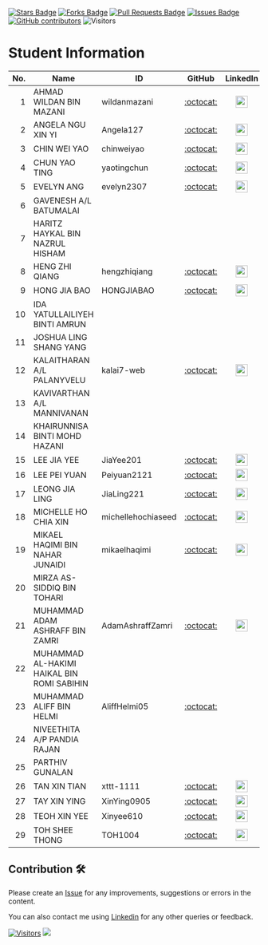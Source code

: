 
<a href="https://github.com/drshahizan/database/stargazers"><img src="https://img.shields.io/github/stars/drshahizan/database" alt="Stars Badge"/></a>
<a href="https://github.com/drshahizan/database/network/members"><img src="https://img.shields.io/github/forks/drshahizan/database" alt="Forks Badge"/></a>
<a href="https://github.com/drshahizan/database/pulls"><img src="https://img.shields.io/github/issues-pr/drshahizan/database" alt="Pull Requests Badge"/></a>
<a href="https://github.com/drshahizan/database/issues"><img src="https://img.shields.io/github/issues/drshahizan/database" alt="Issues Badge"/></a>
<a href="https://github.com/drshahizan/database/graphs/contributors"><img alt="GitHub contributors" src="https://img.shields.io/github/contributors/drshahizan/database?color=2b9348"></a>
![Visitors](https://api.visitorbadge.io/api/visitors?path=https%3A%2F%2Fgithub.com%2Fdrshahizan%2Fdatabase&labelColor=%23d9e3f0&countColor=%23697689&style=flat)

# Student Information

| No. | Name                                       | ID | GitHub | LinkedIn | Portfolio |
| --: | ------------------------------------------ | -- | :----: | :------: | :-------: |
|   1 | AHMAD WILDAN BIN MAZANI                    |  wildanmazani  | [:octocat:](https://github.com/wildanmazani)       |  <a href="https://www.linkedin.com/in/wildanmazani/" ><img src="https://github.com/drshahizan/database/blob/0cb41bbdeddba722006bd2f27c68accc19311571/images/linkedin.png" width="24px" height="24px" ></a>         | <a href="https://wildanmazani.github/"><img src="https://github.com/drshahizan/database/blob/210331a2e0da5be42b480a3aeee0cda2026122aa/images/portfolio.png" width="24px" height="24px"></a>          |
|   2 | ANGELA NGU XIN YI                          |  Angela127  | [:octocat:](https://github.com/Angela127) | <a href="https://www.linkedin.com/in/angelangu127/" ><img src="https://github.com/drshahizan/database/blob/0cb41bbdeddba722006bd2f27c68accc19311571/images/linkedin.png" width="24px" height="24px" ></a>  |     <a href="https://angela127.github.io/"><img src="https://github.com/drshahizan/database/blob/210331a2e0da5be42b480a3aeee0cda2026122aa/images/portfolio.png" width="24px" height="24px"></a>      |
|   3 | CHIN WEI YAO                               |  chinweiyao  |   [:octocat:](https://github.com/chinweiyao)     |    <a href="https://www.linkedin.com/in/wei-yao-chin-8aa37b389/" ><img src="https://github.com/drshahizan/database/blob/0cb41bbdeddba722006bd2f27c68accc19311571/images/linkedin.png" width="24px" height="24px" ></a>      |  <a href="https://github.com/chinweiyao"><img src="https://github.com/drshahizan/database/blob/210331a2e0da5be42b480a3aeee0cda2026122aa/images/portfolio.png" width="24px" height="24px"></a>    
|   4 | CHUN YAO TING                              | yaotingchun   | [:octocat:](https://github.com/yaotingchun) | <a href="https://www.linkedin.com/in/yao-ting-chun-793405347/" ><img src="https://github.com/drshahizan/database/blob/0cb41bbdeddba722006bd2f27c68accc19311571/images/linkedin.png" width="24px" height="24px" ></a> | <a href="https://github.com/yaotingchun"><img src="https://github.com/drshahizan/database/blob/210331a2e0da5be42b480a3aeee0cda2026122aa/images/portfolio.png" width="24px" height="24px"></a> |
|   5 | EVELYN ANG                                 | evelyn2307  | [:octocat:](https://github.com/evelyn2307) | <a href="https://www.linkedin.com/in/evelyn-ang-749569266/" ><img src="https://github.com/drshahizan/database/blob/0cb41bbdeddba722006bd2f27c68accc19311571/images/linkedin.png" width="24px" height="24px" ></a> | <a href="https://github.com/evelyn2307/evelyn2307/blob/e84300ae34bdba947d540e35999c20ba1f0922b0/README.md"><img src="https://github.com/drshahizan/database/blob/210331a2e0da5be42b480a3aeee0cda2026122aa/images/portfolio.png" width="24px" height="24px"></a> |
|   6 | GAVENESH A/L BATUMALAI                     |    |        |          |           |
|   7 | HARITZ HAYKAL BIN NAZRUL HISHAM            |    |        |          |           |
|   8 | HENG ZHI QIANG                             | hengzhiqiang | [:octocat:](https://github.com/hengzhiqiang) | <a href="https://www.linkedin.com/in/hengzhiqiang/"><img src="https://github.com/drshahizan/database/blob/0cb41bbdeddba722006bd2f27c68accc19311571/images/linkedin.png" width="24px" height="24px"></a> | <a href="https://github.com/hengzhiqiang"><img src="https://github.com/drshahizan/database/blob/210331a2e0da5be42b480a3aeee0cda2026122aa/images/portfolio.png" width="24px" height="24px"></a> |
|   9 | HONG JIA BAO                               |  HONGJIABAO  |   [:octocat:](https://github.com/HONGJIABAO)     |    <a href="https://www.linkedin.com/in/hong-jia-bao-a83959334/" ><img src="https://github.com/drshahizan/database/blob/0cb41bbdeddba722006bd2f27c68accc19311571/images/linkedin.png" width="24px" height="24px" ></a>      |     <a href="https://hongjiabao.github.io/JIABAO.github.io/"><img src="https://github.com/drshahizan/database/blob/210331a2e0da5be42b480a3aeee0cda2026122aa/images/portfolio.png" width="24px" height="24px"></a>      |
|  10 | IDA YATULLAILIYEH BINTI AMRUN              |    |        |          |           |
|  11 | JOSHUA LING SHANG YANG                     |    |        |          |           |
|  12 | KALAITHARAN A/L PALANYVELU                 |kalai7-web    | [:octocat:](https://github.com/kalai7-web) | <a href="https://www.linkedin.com/in/kalai-tharan/" ><img src="https://github.com/drshahizan/database/blob/0cb41bbdeddba722006bd2f27c68accc19311571/images/linkedin.png" width="24px" height="24px" ></a> | <a href="https://kalai7-web.github.io/kalai.github.io/"><img src="https://github.com/drshahizan/database/blob/210331a2e0da5be42b480a3aeee0cda2026122aa/images/portfolio.png" width="24px" height="24px"></a> |
|  13 | KAVIVARTHAN A/L MANNIVANAN                 |    |        |          |           |
|  14 | KHAIRUNNISA BINTI MOHD HAZANI              |    |        |          |           |
|  15 | LEE JIA YEE                                | JiaYee201  | [:octocat:](https://github.com/JiaYee201)       |   <a href="https://www.linkedin.com/in/lee-jia-yee-19859b33a/" ><img src="https://github.com/drshahizan/database/blob/0cb41bbdeddba722006bd2f27c68accc19311571/images/linkedin.png" width="24px" height="24px" ></a>        |  <a href="https://jiayee201.github.io/"><img src="https://github.com/drshahizan/database/blob/210331a2e0da5be42b480a3aeee0cda2026122aa/images/portfolio.png" width="24px" height="24px"></a>           |
|  16 | LEE PEI YUAN                                |  Peiyuan2121  |   [:octocat:](https://github.com/Peiyuan2121) |<a href="https://www.linkedin.com/in/lee-pei-yuan-596153326?/"><img src="https://github.com/drshahizan/database/blob/0cb41bbdeddba722006bd2f27c68accc19311571/images/linkedin.png" width="24px" height="24px" ></a>     |  <a href="https://github.com/Peiyuan2121/Peiyuann/blob/main/README.md"><img src="https://github.com/drshahizan/database/blob/210331a2e0da5be42b480a3aeee0cda2026122aa/images/portfolio.png" width="24px" height="24px"></a>          |
|  17 | LEONG JIA LING                             |JiaLing221|[:octocat:](https://github.com/JiaLing221)|<a href="https://www.linkedin.com/in/jia-ling-leong-536aa2340/" ><img src="https://github.com/drshahizan/database/blob/0cb41bbdeddba722006bd2f27c68accc19311571/images/linkedin.png" width="24px" height="24px" ></a>| <a href="https://JiaLing221.github.io/"><img src="https://github.com/drshahizan/database/blob/210331a2e0da5be42b480a3aeee0cda2026122aa/images/portfolio.png" width="24px" height="24px"></a>
|  18 | MICHELLE HO CHIA XIN                       |michellehochiaseed    |[:octocat:](https://github.com/michellehochiaseed/michellehochiaseed)        |<a href="https://www.linkedin.com/in/michelle-ho-044539345/" ><img src="https://github.com/drshahizan/database/blob/0cb41bbdeddba722006bd2f27c68accc19311571/images/linkedin.png" width="24px" height="24px" ></a>          |<a href="https://michellehochiaseed.github.io/MICHELLE-EPORTFOLIO/"><img src="https://github.com/drshahizan/database/blob/210331a2e0da5be42b480a3aeee0cda2026122aa/images/portfolio.png" width="24px" height="24px"></a>           |
|  19 | MIKAEL HAQIMI BIN NAHAR JUNAIDI            | mikaelhaqimi | [:octocat:](https://github.com/mikaelhaqimi) | <a href="https://www.linkedin.com/in/mikael-haqimi-560881340" ><img src="https://github.com/drshahizan/database/blob/0cb41bbdeddba722006bd2f27c68accc19311571/images/linkedin.png" width="24px" height="24px" ></a> | <a href="https://mikaelhaqimi.github.io/"><img src="https://github.com/drshahizan/database/blob/210331a2e0da5be42b480a3aeee0cda2026122aa/images/portfolio.png" width="24px" height="24px"></a> |
|  20 | MIRZA AS-SIDDIQ BIN TOHARI                 |    |        |          |           |
|  21 | MUHAMMAD ADAM ASHRAFF BIN ZAMRI            | AdamAshraffZamri | [:octocat:](https://github.com/AdamAshraffZamri) | <a href="https://www.linkedin.com/in/adam-ashraff" ><img src="https://github.com/drshahizan/database/blob/0cb41bbdeddba722006bd2f27c68accc19311571/images/linkedin.png" width="24px" height="24px" ></a> | <a href="https://adamashraffzamri.github.io/portfolio/"><img src="https://github.com/drshahizan/database/blob/210331a2e0da5be42b480a3aeee0cda2026122aa/images/portfolio.png" width="24px" height="24px"></a> |
|  22 | MUHAMMAD AL-HAKIMI HAIKAL BIN ROMI SABIHIN |    |        |          |           |
|  23 | MUHAMMAD ALIFF BIN HELMI                   |  AliffHelmi05   |  [:octocat:](https://github.com/AliffHelmi05)  |          |           |
|  24 | NIVEETHITA A/P PANDIA RAJAN                |    |        |          |           |
|  25 | PARTHIV GUNALAN                            |    |        |          |           |
|  26 | TAN XIN TIAN                               | xttt-1111 |  [:octocat:](https://github.com/xttt-1111)  |  <a href="https://www.linkedin.com/in/xin-tian-tan-391a31340/" ><img src="https://github.com/drshahizan/database/blob/0cb41bbdeddba722006bd2f27c68accc19311571/images/linkedin.png" width="24px" height="24px" ></a>  | <a href="https://xttt-1111.github.io/"><img src="https://github.com/drshahizan/database/blob/210331a2e0da5be42b480a3aeee0cda2026122aa/images/portfolio.png" width="24px" height="24px"></a>   |
|  27 | TAY XIN YING                               | XinYing0905 | [:octocat:](https://github.com/XinYing0905)    |  <a href="https://www.linkedin.com/in/xin-ying-tay-4106txy/" ><img src="https://github.com/drshahizan/database/blob/0cb41bbdeddba722006bd2f27c68accc19311571/images/linkedin.png" width="24px" height="24px" ></a>  | <a href="https://xinying0905.github.io/xyportfolio/"><img src="https://github.com/drshahizan/database/blob/210331a2e0da5be42b480a3aeee0cda2026122aa/images/portfolio.png" width="24px" height="24px"></a>      |
|  28 | TEOH XIN YEE                               | Xinyee610  |    [:octocat:](https://github.com/Xinyee610)    |  <a href="https://linkedin.com/in/teoh-xin-yee-283377275" ><img src="https://github.com/drshahizan/database/blob/0cb41bbdeddba722006bd2f27c68accc19311571/images/linkedin.png" width="24px" height="24px" ></a>        |   <a href="https://xinyee610.github.io/"><img src="https://github.com/drshahizan/database/blob/210331a2e0da5be42b480a3aeee0cda2026122aa/images/portfolio.png" width="24px" height="24px"></a>        |
|  29 | TOH SHEE THONG                             |  TOH1004  |    [:octocat:](https://github.com/TOH1004)    |     <a href="https://www.linkedin.com/in/toh-shee-thong" ><img src="https://github.com/drshahizan/database/blob/0cb41bbdeddba722006bd2f27c68accc19311571/images/linkedin.png" width="24px" height="24px" ></a>      |    <a href="https://tsthong4.wixsite.com/portfolio-for-myself"><img src="https://github.com/drshahizan/database/blob/210331a2e0da5be42b480a3aeee0cda2026122aa/images/portfolio.png" width="24px" height="24px"></a>         |


## Contribution 🛠️
Please create an [Issue](https://github.com/drshahizan/HPDP/issues) for any improvements, suggestions or errors in the content.

You can also contact me using [Linkedin](https://www.linkedin.com/in/drshahizan/) for any other queries or feedback.

[![Visitors](https://api.visitorbadge.io/api/visitors?path=https%3A%2F%2Fgithub.com%2Fdrshahizan&labelColor=%23697689&countColor=%23555555&style=plastic)](https://visitorbadge.io/status?path=https%3A%2F%2Fgithub.com%2Fdrshahizan)
![](https://hit.yhype.me/github/profile?user_id=81284918)


